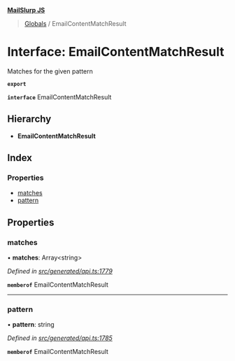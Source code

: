 **[MailSlurp JS](../README.md)**

> [Globals](../README.md) / EmailContentMatchResult

# Interface: EmailContentMatchResult

Matches for the given pattern

**`export`** 

**`interface`** EmailContentMatchResult

## Hierarchy

* **EmailContentMatchResult**

## Index

### Properties

* [matches](emailcontentmatchresult.md#matches)
* [pattern](emailcontentmatchresult.md#pattern)

## Properties

### matches

•  **matches**: Array\<string>

*Defined in [src/generated/api.ts:1779](https://github.com/mailslurp/mailslurp-client/blob/b27590b/src/generated/api.ts#L1779)*

**`memberof`** EmailContentMatchResult

___

### pattern

•  **pattern**: string

*Defined in [src/generated/api.ts:1785](https://github.com/mailslurp/mailslurp-client/blob/b27590b/src/generated/api.ts#L1785)*

**`memberof`** EmailContentMatchResult

